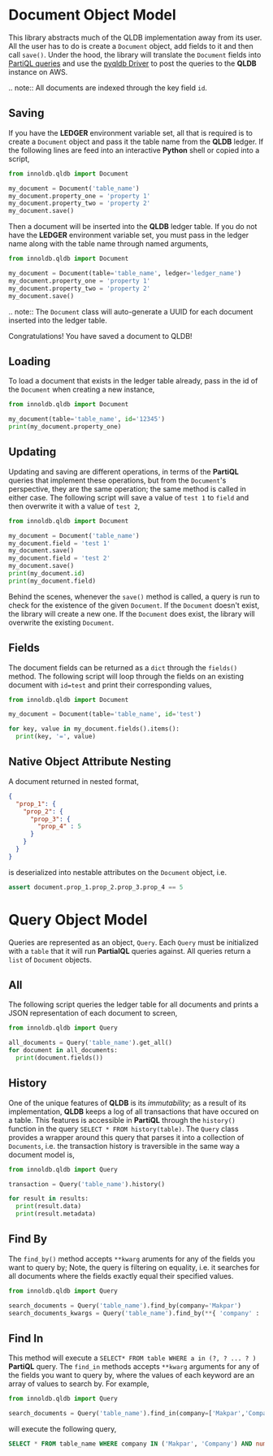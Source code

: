 # Document Object Model

This library abstracts much of the QLDB implementation away from its user. All the user has to do is create a `Document` object, add fields to it and then call `save()`. Under the hood, the library will translate the `Document` fields into [PartiQL queries](https://partiql.org/docs.html) and use the [pyqldb Driver](https://amazon-qldb-driver-python.readthedocs.io/en/stable/index.html) to post the queries to the **QLDB** instance on AWS.

.. note::
  All documents are indexed through the key field `id`. 

## Saving

If you have the **LEDGER** environment variable set, all that is required is to create a `Document` object and pass it the table name from the **QLDB** ledger. If the following lines are feed into an interactive **Python** shell or copied into a script,

```python
from innoldb.qldb import Document

my_document = Document('table_name')
my_document.property_one = 'property 1'
my_document.property_two = 'property 2'
my_document.save()
```

Then a document will be inserted into the **QLDB** ledger table. If you do not have the **LEDGER** environment variable set, you must pass in the ledger name along with the table name through named arguments,

```python
from innoldb.qldb import Document

my_document = Document(table='table_name', ledger='ledger_name')
my_document.property_one = 'property 1'
my_document.property_two = 'property 2'
my_document.save()
```

.. note::
The `Document` class will auto-generate a UUID for each document inserted into the ledger table. 

Congratulations! You have saved a document to QLDB!

## Loading

To load a document that exists in the ledger table already, pass in the id of the `Document` when creating a new instance,

```python
from innoldb.qldb import Document

my_document(table='table_name', id='12345')
print(my_document.property_one)
```

## Updating

Updating and saving are different operations, in terms of the **PartiQL** queries that implement these operations, but from the `Document`'s perspective, they are the same operation; the same method is called in either case. The following script will save a value of `test 1` to `field` and then overwrite it with a value of `test 2`,

```python
from innoldb.qldb import Document

my_document = Document('table_name')
my_document.field = 'test 1'
my_document.save()
my_document.field = 'test 2'
my_document.save()
print(my_document.id)
print(my_document.field)
```

Behind the scenes, whenever the `save()` method is called, a query is run to check for the existence of the given `Document`. If the `Document` doesn't exist, the library will create a new one. If the `Document` does exist, the library will overwrite the existing `Document`.

## Fields

The document fields can be returned as a `dict` through the `fields()` method. The following script will loop through the fields on an existing document with `id=test` and print their corresponding values,

```python
from innoldb.qldb import Document

my_document = Document(table='table_name', id='test')

for key, value in my_document.fields().items():
  print(key, '=', value)
```

## Native Object Attribute Nesting

A document returned in nested format,

```json
{
  "prop_1": {
    "prop_2": {
      "prop_3": {
        "prop_4" : 5
      }
    }
  }
}
```

is deserialized into nestable attributes on the `Document` object, i.e.

```python 
assert document.prop_1.prop_2.prop_3.prop_4 == 5
```

# Query Object Model

Queries are represented as an object, `Query`. Each `Query` must be initialized with a `table` that it will run **PartialQL** queries against. All queries return a `list` of `Document` objects. 

## All

The following script queries the ledger table for all documents and prints a JSON representation of each document to screen,

```python
from innoldb.qldb import Query

all_documents = Query('table_name').get_all()
for document in all_documents:
  print(document.fields())
```

## History

One of the unique features of **QLDB** is its *immutability*; as a result of its implementation, **QLDB** keeps a log of all transactions that have occured on a table. This features is accessible in **PartiQL** through the `history()` function in the query `SELECT * FROM history(table)`. The `Query` class provides a wrapper around this query that parses it into a collection of `Documents`, i.e. the transaction history is traversible in the same way a document model is,

```python
from innoldb.qldb import Query

transaction = Query('table_name').history()

for result in results:
  print(result.data)
  print(result.metadata)
```

## Find By

The `find_by()` method accepts `**kwarg` aruments for any of the fields you want to query by; Note, the query is filtering on equality, i.e. it searches for all documents where the fields exactly equal their specified values.

```python
from innoldb.qldb import Query

search_documents = Query('table_name').find_by(company='Makpar')
search_documents_kwargs = Query('table_name').find_by(**{ 'company' : 'Makpar', 'department': 'Innovation' })
```

## Find In

This method will execute a `SELECT* FROM table WHERE a in (?, ? ... ? )` **PartiQL** query. The `find_in` methods accepts `**kwarg` arguments for any of the fields you want to query by, where the values of each keyword are an array of values to search by. For example,

```python
from innoldb.qldb import Query

search_documents = Query('table_name').find_in(company=['Makpar','Company'], number=[1,2,3])
```

will execute the following query,

```sql
SELECT * FROM table_name WHERE company IN ('Makpar', 'Company') AND number IN (1, 2, 3)
```